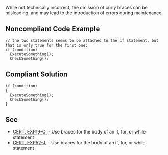 
While not technically incorrect, the omission of curly braces can be misleading, and may lead to the introduction of errors during maintenance.

## Noncompliant Code Example


    // the two statements seems to be attached to the if statement, but that is only true for the first one:
    if (condition)
      ExecuteSomething();
      CheckSomething();


## Compliant Solution


    if (condition)
    {
      ExecuteSomething();
      CheckSomething();
    }


## See

- [CERT, EXP19-C.](https://wiki.sei.cmu.edu/confluence/x/g9YxBQ) - Use braces for the body of an if, for, or while statement
- [CERT, EXP52-J.](https://wiki.sei.cmu.edu/confluence/x/MzZGBQ) - Use braces for the body of an if, for, or while statement

